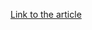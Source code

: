 [Link to the article](https://www.akamai.com/blog/security-research/2023/dec/chaining-vulnerabilities-to-achieve-rce-part-two)
